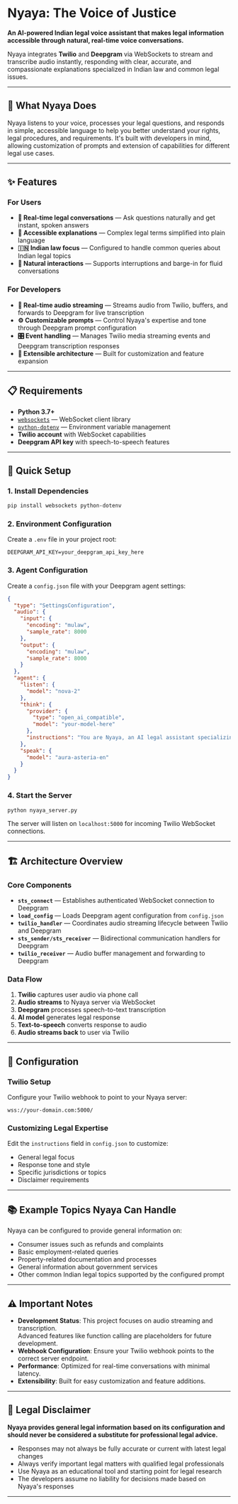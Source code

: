 # Nyaya: The Voice of Justice

**An AI-powered Indian legal voice assistant that makes legal information accessible through natural, real-time voice conversations.**

Nyaya integrates **Twilio** and **Deepgram** via WebSockets to stream and transcribe audio instantly, responding with clear, accurate, and compassionate explanations specialized in Indian law and common legal issues.

---

## 🎯 What Nyaya Does

Nyaya listens to your voice, processes your legal questions, and responds in simple, accessible language to help you better understand your rights, legal procedures, and requirements. It's built with developers in mind, allowing customization of prompts and extension of capabilities for different legal use cases.

---

## ✨ Features

### For Users
- **🎤 Real-time legal conversations** — Ask questions naturally and get instant, spoken answers
- **📝 Accessible explanations** — Complex legal terms simplified into plain language  
- **🇮🇳 Indian law focus** — Configured to handle common queries about Indian legal topics
- **💬 Natural interactions** — Supports interruptions and barge-in for fluid conversations

### For Developers
- **🔄 Real-time audio streaming** — Streams audio from Twilio, buffers, and forwards to Deepgram for live transcription
- **⚙️ Customizable prompts** — Control Nyaya's expertise and tone through Deepgram prompt configuration
- **🎛️ Event handling** — Manages Twilio media streaming events and Deepgram transcription responses
- **🔧 Extensible architecture** — Built for customization and feature expansion

---

## 📋 Requirements

- **Python 3.7+**
- [`websockets`](https://pypi.org/project/websockets/) — WebSocket client library
- [`python-dotenv`](https://pypi.org/project/python-dotenv/) — Environment variable management
- **Twilio account** with WebSocket capabilities
- **Deepgram API key** with speech-to-speech features

---

## 🚀 Quick Setup

### 1. Install Dependencies
```bash
pip install websockets python-dotenv
```

### 2. Environment Configuration
Create a `.env` file in your project root:
```env
DEEPGRAM_API_KEY=your_deepgram_api_key_here
```

### 3. Agent Configuration
Create a `config.json` file with your Deepgram agent settings:
```json
{
  "type": "SettingsConfiguration",
  "audio": {
    "input": {
      "encoding": "mulaw",
      "sample_rate": 8000
    },
    "output": {
      "encoding": "mulaw",
      "sample_rate": 8000
    }
  },
  "agent": {
    "listen": {
      "model": "nova-2"
    },
    "think": {
      "provider": {
        "type": "open_ai_compatible",
        "model": "your-model-here"
      },
      "instructions": "You are Nyaya, an AI legal assistant specializing in Indian law..."
    },
    "speak": {
      "model": "aura-asteria-en"
    }
  }
}
```

### 4. Start the Server
```bash
python nyaya_server.py
```

The server will listen on `localhost:5000` for incoming Twilio WebSocket connections.

---

## 🏗️ Architecture Overview

### Core Components

- **`sts_connect`** — Establishes authenticated WebSocket connection to Deepgram
- **`load_config`** — Loads Deepgram agent configuration from `config.json`
- **`twilio_handler`** — Coordinates audio streaming lifecycle between Twilio and Deepgram
- **`sts_sender/sts_receiver`** — Bidirectional communication handlers for Deepgram
- **`twilio_receiver`** — Audio buffer management and forwarding to Deepgram

### Data Flow
1. **Twilio** captures user audio via phone call
2. **Audio streams** to Nyaya server via WebSocket
3. **Deepgram** processes speech-to-text transcription
4. **AI model** generates legal response
5. **Text-to-speech** converts response to audio
6. **Audio streams back** to user via Twilio

---

## 🔧 Configuration

### Twilio Setup
Configure your Twilio webhook to point to your Nyaya server:
```
wss://your-domain.com:5000/
```

### Customizing Legal Expertise
Edit the `instructions` field in `config.json` to customize:
- General legal focus
- Response tone and style
- Specific jurisdictions or topics
- Disclaimer requirements

---

## 📚 Example Topics Nyaya Can Handle

Nyaya can be configured to provide general information on:
- Consumer issues such as refunds and complaints
- Basic employment-related queries
- Property-related documentation and processes
- General information about government services
- Other common Indian legal topics supported by the configured prompt

---

## ⚠️ Important Notes

- **Development Status**: This project focuses on audio streaming and transcription.  
  Advanced features like function calling are placeholders for future development.
- **Webhook Configuration**: Ensure your Twilio webhook points to the correct server endpoint.
- **Performance**: Optimized for real-time conversations with minimal latency.
- **Extensibility**: Built for easy customization and feature additions.

---

## 🚨 Legal Disclaimer

**Nyaya provides general legal information based on its configuration and should never be considered a substitute for professional legal advice.**  

- Responses may not always be fully accurate or current with latest legal changes  
- Always verify important legal matters with qualified legal professionals  
- Use Nyaya as an educational tool and starting point for legal research  
- The developers assume no liability for decisions made based on Nyaya's responses  

---


